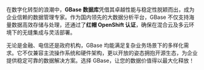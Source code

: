 在数字化转型的浪潮中，**GBase 数据库**凭借其卓越性能与稳定性脱颖而出，成为企业信赖的数据管理专家。作为国内领先的大数据分析平台，GBase 不仅支持海量数据高效存储与处理，还通过了**红帽 OpenShift 认证**，确保在混合云及多云环境下的无缝集成与灵活部署。

无论是金融、电信还是政府机构，GBase 均能满足复杂业务场景下的多样化需求。它不仅兼容主流操作系统和硬件架构，更以开放的姿态拥抱开源生态，为企业提供稳定可靠的数据解决方案。选择 GBase，让您的数据价值得以最大化释放！